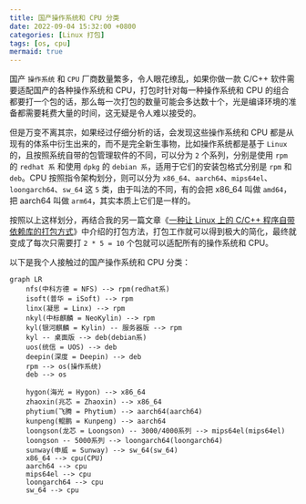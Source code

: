 ```yaml
---
title: 国产操作系统和 CPU 分类
date: 2022-09-04 15:32:00 +0800
categories: [Linux 打包]
tags: [os, cpu]
mermaid: true
---
```


国产 `操作系统` 和 `CPU` 厂商数量繁多，令人眼花缭乱，如果你做一款 C/C++ 软件需要适配国产的各种操作系统和 CPU，打包时针对每一种操作系统和 CPU 的组合都要打一个包的话，那么每一次打包的数量可能会多达数十个，光是编译环境的准备都需要耗费大量的时间，这无疑是令人难以接受的。

但是万变不离其宗，如果经过仔细分析的话，会发现这些操作系统和 CPU 都是从现有的体系中衍生出来的，而不是完全新生事物，比如操作系统都是基于 `Linux` 的，且按照系统自带的包管理软件的不同，可以分为 `2` 个系列，分别是使用 `rpm` 的 `redhat 系` 和使用 `dpkg` 的 `debian 系`，适用于它们的安装包格式分别是 `rpm` 和 `deb`。CPU 按照指令架构划分，则可以分为 `x86_64`、`aarch64`、`mips64el`、`loongarch64`、`sw_64` 这 `5` 类，由于叫法的不同，有的会把 x86_64 叫做 `amd64`，把 aarch64 叫做 `arm64`，其实本质上它们是一样的。

按照以上这样划分，再结合我的另一篇文章《[一种让 Linux 上的 C/C++ 程序自带依赖库的打包方式](https://blog.zhaowcheng.com/posts/a-packaging-method-with-its-own-deps/)》中介绍的打包方法，打包工作就可以得到极大的简化，最终就变成了每次只需要打 `2 * 5 = 10` 个包就可以适配所有的操作系统和 CPU。

以下是我个人接触过的国产操作系统和 CPU 分类：

```mermaid
graph LR
    nfs(中科方德 = NFS) --> rpm(redhat系)
    isoft(普华 = iSoft) --> rpm
    linx(凝思 = Linx) --> rpm
    nkyl(中标麒麟 = NeoKylin) --> rpm
    kyl(银河麒麟 = Kylin) -- 服务器版 --> rpm
    kyl -- 桌面版 --> deb(debian系)
    uos(统信 = UOS) --> deb
    deepin(深度 = Deepin) --> deb
    rpm --> os(操作系统)
    deb --> os

    hygon(海光 = Hygon) --> x86_64
    zhaoxin(兆芯 = Zhaoxin) --> x86_64
    phytium(飞腾 = Phytium) --> aarch64(aarch64)
    kunpeng(鲲鹏 = Kunpeng) --> aarch64
    loongson(龙芯 = Loongson) -- 3000/4000系列 --> mips64el(mips64el)
    loongson -- 5000系列 --> loongarch64(loongarch64)
    sunway(申威 = Sunway) --> sw_64(sw_64)
    x86_64 --> cpu(CPU)
    aarch64 --> cpu
    mips64el --> cpu
    loongarch64 --> cpu
    sw_64 --> cpu
```